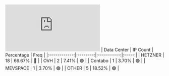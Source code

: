 ![Diagramm](https://github.com/obajay/StateSync-snapshots/blob/main/Projects/Hypersign/1/README.md)
| Data Center | IP Count | Percentage | Freq |
|:------------:|:--------:|:-----------:|:-----:|
| HETZNER | 18 | 66.67% | 🔴 |
| OVH | 2 | 7.41% | 🟢 |
| Contabo | 1 | 3.70% | 🟢 |
| MEVSPACE | 1 | 3.70% | 🟢 |
| OTHER | 5 | 18.52% | 🟢 |